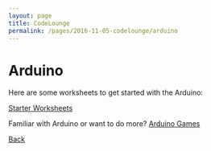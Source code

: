 ```yaml
---
layout: page
title: CodeLounge
permalink: /pages/2016-11-05-codelounge/arduino
---
```



# Arduino

Here are some worksheets to get started with the Arduino:

[Starter Worksheets](https://github.com/cssbristol/codelounge-arduino/archive/master.zip)

Familiar with Arduino or want to do more? [Arduino Games](http://mvse-outreach.github.io/arduino-games/)

[Back](/pages/codelounge)
